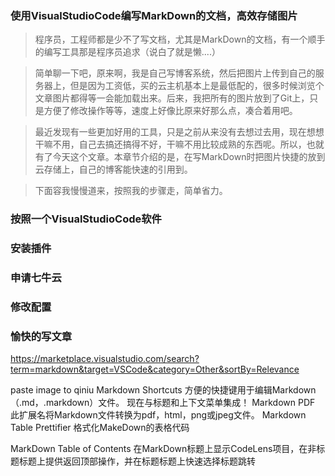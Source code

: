 ### 使用VisualStudioCode编写MarkDown的文档，高效存储图片

> 程序员，工程师都是少不了写文档，尤其是MarkDown的文档，有一个顺手的编写工具那是程序员追求（说白了就是懒....）

> 简单聊一下吧，原来啊，我是自己写博客系统，然后把图片上传到自己的服务器上，但是因为工资低，买的云主机基本上是最低配的，很多时候浏览个文章图片都得等一会能加载出来。后来，我把所有的图片放到了Git上，只是方便了修改操作等等，速度上好像比原来好那么点，凑合着用吧。

> 最近发现有一些更加好用的工具，只是之前从来没有去想过去用，现在想想干嘛不用，自己去搞还搞得不好，干嘛不用比较成熟的东西呢。所以，也就有了今天这个文章。本章节介绍的是，在写MarkDown时把图片快捷的放到云存储上，自己的博客能快速的引用到。

> 下面容我慢慢道来，按照我的步骤走，简单省力。

### 按照一个VisualStudioCode软件



### 安装插件



### 申请七牛云


### 修改配置


### 愉快的写文章





https://marketplace.visualstudio.com/search?term=markdown&target=VSCode&category=Other&sortBy=Relevance



paste image to qiniu
Markdown Shortcuts  方便的快捷键用于编辑Markdown（.md，.markdown）文件。 现在与标题和上下文菜单集成！
Markdown PDF 此扩展名将Markdown文件转换为pdf，html，png或jpeg文件。
Markdown Table Prettifier 格式化MakeDown的表格代码

MarkDown Table of Contents 在MarkDown标题上显示CodeLens项目，在非标题标题上提供返回顶部操作，并在标题标题上快速选择标题跳转



